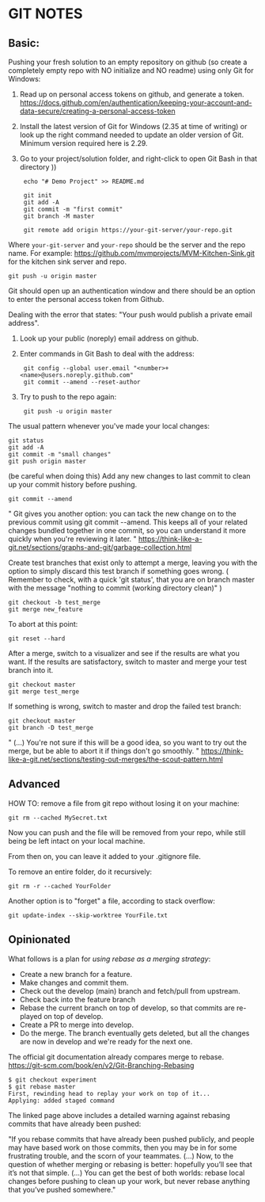 # GIT NOTES

## Basic:

Pushing your fresh solution to an empty repository on github (so create a completely empty repo with NO initialize and NO readme) using only Git for Windows:

1. Read up on personal access tokens on github, and generate a token. 
https://docs.github.com/en/authentication/keeping-your-account-and-data-secure/creating-a-personal-access-token
2. Install the latest version of Git for Windows (2.35 at time of writing) or look up the right command needed to update an older version of Git. Minimum version required here is 2.29.
3. Go to your project/solution folder, and right-click to open Git Bash in that directory ))

		echo "# Demo Project" >> README.md
		
		git init 
		git add -A
		git commit -m "first commit"
		git branch -M master
		
		git remote add origin https://your-git-server/your-repo.git
	
Where `your-git-server` and `your-repo` should be the server and the repo name. For example: https://github.com/mvmprojects/MVM-Kitchen-Sink.git for the kitchen sink server and repo.

	git push -u origin master
	
Git should open up an authentication window and there should be an option to enter the personal access token from Github.

Dealing with the error that states: "Your push would publish a private email address".
1. Look up your public (noreply) email address on github.
2. Enter commands in Git Bash to deal with the address:

		git config --global user.email "<number>+<name>@users.noreply.github.com"
		git commit --amend --reset-author
	
3. Try to push to the repo again:

		git push -u origin master

The usual pattern whenever you've made your local changes:

	git status
	git add -A
	git commit -m "small changes"
	git push origin master

(be careful when doing this) Add any new changes to last commit to clean up your commit history before pushing.

	git commit --amend	

" Git gives you another option: you can tack the new change on to the previous commit using git commit --amend. This keeps all of your related changes bundled together in one commit, so you can understand it more quickly when you're reviewing it later. "
https://think-like-a-git.net/sections/graphs-and-git/garbage-collection.html

Create test branches that exist only to attempt a merge, leaving you with the option to simply discard this test branch if something goes wrong.
( Remember to check, with a quick 'git status', that you are on branch master with the message "nothing to commit (working directory clean)" )

	git checkout -b test_merge
	git merge new_feature
	
To abort at this point:

	git reset --hard
After a merge, switch to a visualizer and see if the results are what you want.
If the results are satisfactory, switch to master and merge your test branch into it.

	git checkout master
	git merge test_merge
	
If something is wrong, switch to master and drop the failed test branch:

	git checkout master
	git branch -D test_merge

" (...) You're not sure if this will be a good idea, so you want to try out the merge, but be able to abort it if things don't go smoothly. "
https://think-like-a-git.net/sections/testing-out-merges/the-scout-pattern.html

## Advanced

HOW TO: remove a file from git repo without losing it on your machine:

	git rm --cached MySecret.txt

Now you can push and the file will be removed from your repo, while still being be left intact on your local machine.

From then on, you can leave it added to your .gitignore file.

To remove an entire folder, do it recursively:

	git rm -r --cached YourFolder

Another option is to "forget" a file, according to stack overflow:

	git update-index --skip-worktree YourFile.txt

## Opinionated

What follows is a plan for *using rebase as a merging strategy*:

- Create a new branch for a feature.
- Make changes and commit them.
- Check out the develop (main) branch and fetch/pull from upstream.
- Check back into the feature branch
- Rebase the current branch on top of develop, so that commits are re-played on top of develop.
- Create a PR to merge into develop.
- Do the merge.
The branch eventually gets deleted, but all the changes are now in develop and we're ready for the next one.

The official git documentation already compares merge to rebase.
https://git-scm.com/book/en/v2/Git-Branching-Rebasing

	$ git checkout experiment
	$ git rebase master
	First, rewinding head to replay your work on top of it...
	Applying: added staged command

The linked page above includes a detailed warning against rebasing commits that have already been pushed:

"If you rebase commits that have already been pushed publicly, and people may have based work on those commits, then you may be in for some frustrating trouble, and the scorn of your teammates. (...) Now, to the question of whether merging or rebasing is better: hopefully you’ll see that it’s not that simple. (...) You can get the best of both worlds: rebase local changes before pushing to clean up your work, but never rebase anything that you’ve pushed somewhere."
